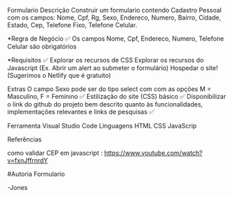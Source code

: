 Formulario
Descrição
Construir um formulario contendo
Cadastro Pessoal com os campos: Nome, Cpf, Rg, Sexo, Endereco, Numero, Bairro, Cidade, Estado, Cep, Telefone Fixo, Telefone Celular.

*Regra de Negócio ✅
Os campos Nome, Cpf, Endereco, Numero, Telefone Celular são obrigatórios

*Requisitos ✅
Explorar os recursos de CSS Explorar os recursos do Javascript (Ex. Abrir um alert ao submeter o formulário) Hospedar o site! (Sugerimos o Netlify que é gratuito)

Extras
O campo Sexo pode ser do tipo select com com as opções M = Masculino, F = Feminino ✅ Estilização do site (CSS) básico ✅
Disponibilizar o link do github do projeto bem descrito quanto às funcionalidades, implementações relevantes e links de pesquisas ✅


Ferramenta
Visual Studio Code
Linguagens
HTML
CSS
JavaScrip

Referências


como validar CEP em javascript : https://www.youtube.com/watch?v=fxnJffrnrdY


#Autoria Formulario

-Jones 